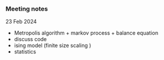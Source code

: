 ### Meeting notes
23 Feb 2024
- Metropolis algorithm + markov process + balance equation
- discuss code
- ising model (finite size scaling )
- statistics
  
